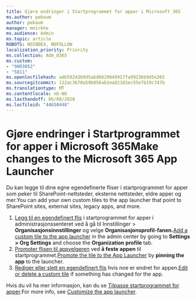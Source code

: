 ```yaml
---
title: Gjøre endringer i Startprogrammet for apper i Microsoft 365
ms.author: pebaum
author: pebaum
manager: mnirkhe
ms.audience: Admin
ms.topic: article
ROBOTS: NOINDEX, NOFOLLOW
localization_priority: Priority
ms.collection: Adm_O365
ms.custom:
- "9003052"
- "5811"
ms.openlocfilehash: adb59243b9d5abd6629848917fa99236b9d5e365
ms.sourcegitcommit: 122ac3670a59b056ab2ea82165ec55e7b19c747b
ms.translationtype: MT
ms.contentlocale: nb-NO
ms.lasthandoff: 06/08/2020
ms.locfileid: "44650448"
---
```

# <a name="make-changes-to-the-microsoft-365-app-launcher"></a><span data-ttu-id="19502-102">Gjøre endringer i Startprogrammet for apper i Microsoft 365</span><span class="sxs-lookup"><span data-stu-id="19502-102">Make changes to the Microsoft 365 App Launcher</span></span>

<span data-ttu-id="19502-103">Du kan legge til dine egne egendefinerte fliser i startprogrammet for apper som peker til SharePoint-nettsteder, eksterne nettsteder, eldre apper og mer.</span><span class="sxs-lookup"><span data-stu-id="19502-103">You can add your own custom tiles to the app launcher that point to SharePoint sites, external sites, legacy apps, and more.</span></span>

1. <span data-ttu-id="19502-104">[Legg til en egendefinert flis](https://docs.microsoft.com/microsoft-365/admin/manage/customize-the-app-launcher) i startprogrammet for apper i administrasjonssenteret ved å gå til Innstillinger > **Organisasjonsinnstillinger** og velge **Organisasjonsprofil-fanen.**</span><span class="sxs-lookup"><span data-stu-id="19502-104">[Add a custom tile to the app launcher](https://docs.microsoft.com/microsoft-365/admin/manage/customize-the-app-launcher) in the admin center by going to  **Settings > Org Settings**  and choose the  **Organization profile** tab.</span></span>
2. <span data-ttu-id="19502-105">[Promoter flisen til appvelgeren](https://docs.microsoft.com/microsoft-365/admin/manage/customize-the-app-launcher#promote-the-tile-to-app-launcher) ved **å feste appen** til startprogrammet.</span><span class="sxs-lookup"><span data-stu-id="19502-105">[Promote the tile to the App Launcher](https://docs.microsoft.com/microsoft-365/admin/manage/customize-the-app-launcher#promote-the-tile-to-app-launcher) by **pinning the app** to the launcher.</span></span>
3. <span data-ttu-id="19502-106">[Rediger eller slett en egendefinert flis](https://docs.microsoft.com/microsoft-365/admin/manage/customize-the-app-launcher#edit-or-delete-a-custom-tile) hvis noe er endret for appen.</span><span class="sxs-lookup"><span data-stu-id="19502-106">[Edit or delete a custom tile](https://docs.microsoft.com/microsoft-365/admin/manage/customize-the-app-launcher#edit-or-delete-a-custom-tile) if something has changed for the app.</span></span>

<span data-ttu-id="19502-107">Hvis du vil ha mer informasjon, kan du se [Tilpasse startprogrammet for apper](https://docs.microsoft.com/microsoft-365/admin/manage/customize-the-app-launcher).</span><span class="sxs-lookup"><span data-stu-id="19502-107">For more info, see [Customize the app launcher](https://docs.microsoft.com/microsoft-365/admin/manage/customize-the-app-launcher).</span></span>
